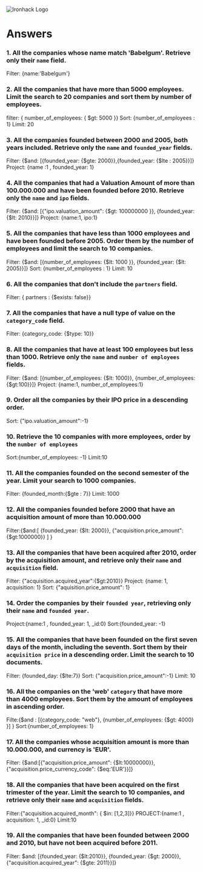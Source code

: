 ![Ironhack Logo](https://i.imgur.com/1QgrNNw.png)

# Answers

### 1. All the companies whose name match 'Babelgum'. Retrieve only their `name` field.

Filter: {name:'Babelgum'}

### 2. All the companies that have more than 5000 employees. Limit the search to 20 companies and sort them by **number of employees**.

filter: { number_of_employees: { $gt: 5000 }}
Sort: {number_of_employees : 1}
Limit: 20 

### 3. All the companies founded between 2000 and 2005, both years included. Retrieve only the `name` and `founded_year` fields.

Filter: {$and: [{founded_year: {$gte: 2000}},{founded_year: {$lte : 2005}}]}
Project: {name :1 , founded_year: 1} 

### 4. All the companies that had a Valuation Amount of more than 100.000.000 and have been founded before 2010. Retrieve only the `name` and `ipo` fields.

 Filter: {$and: [{"ipo.valuation_amount": {$gt: 100000000 }}, {founded_year: {$lt: 2010}}]}
Project: {name:1, ipo:1} 

### 5. All the companies that have less than 1000 employees and have been founded before 2005. Order them by the number of employees and limit the search to 10 companies.

Filter: {$and: [{number_of_employees: {$lt: 1000 }}, {founded_year: {$lt: 2005}}]}
Sort: {number_of_employees : 1}
Limit: 10 

### 6. All the companies that don't include the `partners` field.

Filter: { partners : {$exists: false}}

### 7. All the companies that have a null type of value on the `category_code` field.

Filter: {category_code: {$type: 10}}

### 8. All the companies that have at least 100 employees but less than 1000. Retrieve only the `name` and `number of employees` fields.

Filter: {$and: [{number_of_employees: {$lt: 1000}}, {number_of_employees: {$gt:100}}]}
Project: {name:1, number_of_employees:1}

### 9. Order all the companies by their IPO price in a descending order.

Sort: {"ipo.valuation_amount":-1} 

### 10. Retrieve the 10 companies with more employees, order by the `number of employees`

Sort:{number_of_employees: -1}
Limit:10 

### 11. All the companies founded on the second semester of the year. Limit your search to 1000 companies.

 Filter: {founded_month:{$gte : 7}}
Limit: 1000

<!-- ### 12. All the companies that have been 'deadpooled' after the third year. -->

<!-- Your Code Goes Here -->

### 12. All the companies founded before 2000 that have an acquisition amount of more than 10.000.000

 Filter:{$and:[ {founded_year: {$lt: 2000}}, {"acquisition.price_amount":{$gt:1000000}} ] }

### 13. All the companies that have been acquired after 2010, order by the acquisition amount, and retrieve only their `name` and `acquisition` field.

Filter: {"acquisition.acquired_year":{$gt:2010}}
Project: {name: 1, acquisition: 1}
Sort: {"aquisition.price_amount": 1}

### 14. Order the companies by their `founded year`, retrieving only their `name` and `founded year`.

Project:{name:1 , founded_year: 1, _id:0}
Sort:{founded_year: -1}

### 15. All the companies that have been founded on the first seven days of the month, including the seventh. Sort them by their `acquisition price` in a descending order. Limit the search to 10 documents.

Filter: {founded_day: {$lte:7}}
Sort: {"acquisition.price_amount":-1}
Limit: 10 

### 16. All the companies on the 'web' `category` that have more than 4000 employees. Sort them by the amount of employees in ascending order.


Filte:{$and : [{category_code: "web"}, {number_of_employees: {$gt: 4000} }] }
Sort:{number_of_employees: 1}

### 17. All the companies whose acquisition amount is more than 10.000.000, and currency is 'EUR'.

 Filter: {$and:[{"acquisition.price_amount": {$lt:10000000}}, {"acquisition.price_currency_code": {$eq:'EUR'}}]} 

### 18. All the companies that have been acquired on the first trimester of the year. Limit the search to 10 companies, and retrieve only their `name` and `acquisition` fields.

Filter:{"acquisition.acquired_month": { $in: [1,2,3]}}
PROJECT:{name:1 , acquisition: 1, _id:0}
Limit:10

### 19. All the companies that have been founded between 2000 and 2010, but have not been acquired before 2011.

Filter: $and: [{founded_year: {$lt:2010}}, {founded_year: {$gt: 2000}}, {"acquisition.acquired_year": {$gte: 2011}}]}
